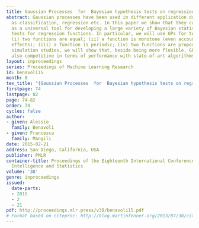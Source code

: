 ```yaml
---
title: Gaussian Processes  for  Bayesian hypothesis tests on regression functions
abstract: Gaussian processes have been used in different application domains such
  as classification, regression etc. In this paper we show that they can also be employed
  as a universal tool for developing a large variety of Bayesian statistical hypothesis
  tests for regression functions. In particular, we will use GPs for testing whether
  (i) two functions are equal; (ii) a function is monotone (even accounting for seasonality
  effects); (iii) a function is periodic; (iv) two functions are proportional. By
  simulation studies, we will show that, beside being more flexible, GP tests are
  also competitive in terms of performance with state-of-art algorithms.
layout: inproceedings
series: Proceedings of Machine Learning Research
id: benavoli15
month: 0
tex_title: "{Gaussian Processes  for  Bayesian hypothesis tests on regression functions}"
firstpage: 74
lastpage: 82
page: 74-82
order: 74
cycles: false
author:
- given: Alessio
  family: Benavoli
- given: Francesca
  family: Mangili
date: 2015-02-21
address: San Diego, California, USA
publisher: PMLR
container-title: Proceedings of the Eighteenth International Conference on Artificial
  Intelligence and Statistics
volume: '38'
genre: inproceedings
issued:
  date-parts:
  - 2015
  - 2
  - 21
pdf: http://proceedings.mlr.press/v38/benavoli15.pdf
# Format based on citeproc: http://blog.martinfenner.org/2013/07/30/citeproc-yaml-for-bibliographies/
---
```

